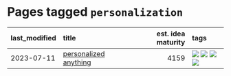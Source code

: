 # Pages tagged `personalization`

|last_modified|title|est. idea maturity|tags
|:---|:---|---:|:---|
|2023-07-11|[personalized anything](../personalized_anything.md)|4159|[![](https://img.shields.io/badge/tag-gdpr_data_export-161a53)](../tags/gdpr_data_export.md) [![](https://img.shields.io/badge/tag-llm-36f98)](../tags/llm.md) [![](https://img.shields.io/badge/tag-personalization-b3194)](../tags/personalization.md) [![](https://img.shields.io/badge/tag-productivity-34720)](../tags/productivity.md)|